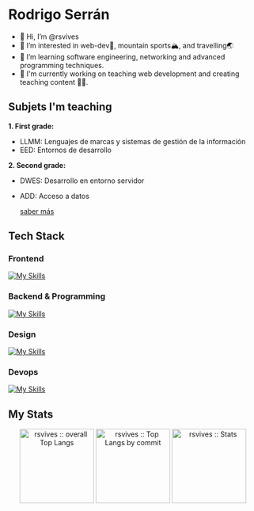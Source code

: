 # Rodrigo Serrán


- 👋 Hi, I’m @rsvives
- 👀 I’m interested in web-dev🤖, mountain sports🏔, and travelling🌏
- 🌱 I’m learning software engineering, networking and advanced programming techniques.
- 🔧 I'm currently working on teaching web development and creating teaching content ✌🏻.

## Subjets I'm teaching

**1. First grade:**
  - LLMM: Lenguajes de marcas y sistemas de gestión de la información
  - EED: Entornos de desarrollo

**2. Second grade:**
- DWES: Desarrollo en entorno servidor
- ADD: Acceso a datos

  [saber más](https://github.com/rodri-afa)

  
## Tech Stack

<span width="45%">

### Frontend

[![My Skills](https://skillicons.dev/icons?i=html,css,js,vue,nuxt,react,jest)](https://skillicons.dev)

</span>
<span width="45%">
 
  
### Backend & Programming
 

[![My Skills](https://skillicons.dev/icons?i=mongodb,mysql,nodejs,express,typescript,php,laravel,java,postman)](https://skillicons.dev)

</span>

### Design

[![My Skills](https://skillicons.dev/icons?i=figma,ps,ai,xd,ae)](https://skillicons.dev)

### Devops

[![My Skills](https://skillicons.dev/icons?i=vercel,linux,docker,git,github)](https://skillicons.dev)

## My Stats

<p align="center">
  <img height="150" src="https://github-readme-stats.vercel.app/api/top-langs/?username=rsvives&langs_count=6&theme=dracula&layout=compact&hide_border=true"
          alt="rsvives :: overall Top Langs " />
<!--  <img height="150" src="https://github-profile-summary-cards.vercel.app/api/cards/repos-per-language?username=rodri-afa&theme=dracula&layout=compact&hide_border=true"
          alt="rodri-afa :: Top Langs by repo" /> -->
  <img height="150" src="https://github-profile-summary-cards.vercel.app/api/cards/most-commit-language?username=rsvives&theme=dracula&layout=compact&hide_border=true"
          alt="rsvives :: Top Langs by commit" />
<img height="150" src="http://github-profile-summary-cards.vercel.app/api/cards/stats?username=rsvives&theme=dracula"
          alt="rsvives :: Stats" />
          
        

<!---
rodri-afa/rodri-afa is a ✨ special ✨ repository because its `README.md` (this file) appears on your GitHub profile.
You can click the Preview link to take a look at your changes.
--->
